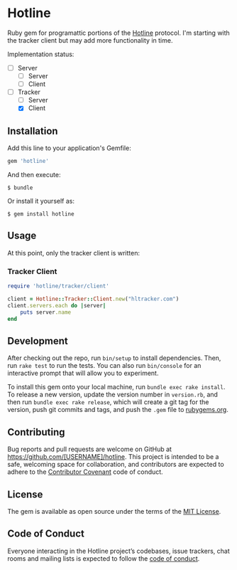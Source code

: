 # Hotline

Ruby gem for programattic portions of the [Hotline](https://en.wikipedia.org/wiki/Hotline_Communications) protocol.
I'm starting with the tracker client but may add more functionality in time.

Implementation status:

- [ ] Server
  - [ ] Server
  - [ ] Client
- [ ] Tracker
  - [ ] Server
  - [x] Client

## Installation

Add this line to your application's Gemfile:

```ruby
gem 'hotline'
```

And then execute:

    $ bundle

Or install it yourself as:

    $ gem install hotline

## Usage

At this point, only the tracker client is written:

### Tracker Client

```ruby
require 'hotline/tracker/client'

client = Hotline::Tracker::Client.new("hltracker.com")
client.servers.each do |server|
    puts server.name
end
```

## Development

After checking out the repo, run `bin/setup` to install dependencies. Then, run `rake test` to run the tests. You can also run `bin/console` for an interactive prompt that will allow you to experiment.

To install this gem onto your local machine, run `bundle exec rake install`. To release a new version, update the version number in `version.rb`, and then run `bundle exec rake release`, which will create a git tag for the version, push git commits and tags, and push the `.gem` file to [rubygems.org](https://rubygems.org).

## Contributing

Bug reports and pull requests are welcome on GitHub at https://github.com/[USERNAME]/hotline. This project is intended to be a safe, welcoming space for collaboration, and contributors are expected to adhere to the [Contributor Covenant](http://contributor-covenant.org) code of conduct.

## License

The gem is available as open source under the terms of the [MIT License](https://opensource.org/licenses/MIT).

## Code of Conduct

Everyone interacting in the Hotline project’s codebases, issue trackers, chat rooms and mailing lists is expected to follow the [code of conduct](https://github.com/[USERNAME]/hotline/blob/master/CODE_OF_CONDUCT.md).
